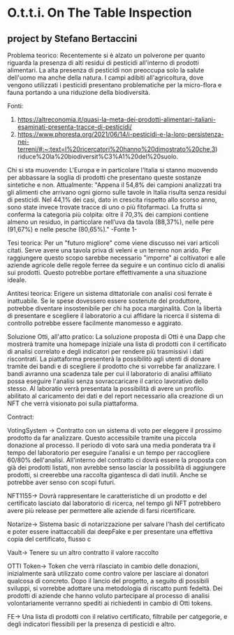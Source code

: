 # O.t.t.i. On The Table Inspection
## project by Stefano Bertaccini

Problema teorico:
Recentemente si è alzato un polverone per quanto riguarda la presenza di alti residui di pesticidi all'interno di prodotti alimentari.
La alta presenza di pesticidi non preoccupa solo la salute dell'uomo ma anche della natura.
I campi adibiti all'agricoltura, dove vengono utilizzati i pesticidi presentano problematiche per la micro-flora e fauna portando a una riduzione della biodiversità.

Fonti:

1. https://altreconomia.it/quasi-la-meta-dei-prodotti-alimentari-italiani-esaminati-presenta-tracce-di-pesticidi/
2. https://www.phoresta.org/2021/06/14/i-pesticidi-e-la-loro-persistenza-nei-terreni/#:~:text=I%20ricercatori%20hanno%20dimostrato%20che,3) riduce%20la%20biodiversit%C3%A1%20del%20suolo.

Chi si sta muovendo:
L'Europa e in particolare l'Italia si stanno muovendo per abbassare la soglia di prodotti che presentano queste sostanze sintetiche e non.
Attualmente:
"Appena il 54,8% dei campioni analizzati tra gli alimenti che arrivano ogni giorno sulle tavole in Italia risulta senza residui di pesticidi. Nel 44,1% dei casi, dato in crescita rispetto allo scorso anno, sono state invece trovate tracce di uno o più fitofarmaci. La frutta si conferma la categoria più colpita: oltre il 70,3% dei campioni contiene almeno un residuo, in particolare nell’uva da tavola (88,37%), nelle pere (91,67%) e nelle pesche (80,65%)." -Fonte 1-

Tesi teorica:
Per un "futuro migliore" come viene discusso nei vari articoli citati. Serve avere una tavola priva di veleni e un terreno non arido. Per raggiungere questo scopo sarebbe necessario "imporre" ai coltivatori e alle aziende agricole delle regole ferree da seguire e un continuo ciclo di analisi sui prodotti. Questo potrebbe portare effettivamente a una situazione ideale.

Antitesi teorica:
Erigere un sistema dittatoriale con analisi così ferrate è inattuabile.
Se le spese dovessero essere sostenute del produttore, potrebbe diventare insostenibile per chi ha poca marginalità.
Con la libertà di presentare e scegliere il laboratorio a cui affidare la ricerca il sistema di controllo potrebbe essere facilmente manomesso e aggirato.

Soluzione Otti, all'atto pratico:
La soluzione proposta di Otti è una Dapp che mostrerà tramite una homepage iniziale una lista di prodotti con il certificato di analisi correlato e degli indicatori per rendere più trasmissivi i dati riscontrati.
La piattaforma presenterà la possibilitò agli utenti di donare tramite dei bandi e di scegliere il prodotto che si vorrebbe far analizzare. I bandi avranno una scadenza tale per cui il laboratorio di analisi affiliato possa eseguire l'analisi senza sovraccaricare il carico lavorativo dello stesso.
Al laboratio verrà presentata la possibilità di avere un profilo. abilitato al caricamento dei dati e del report necessario alla creazione di un NFT che verrà visionato poi sulla piattaforma.

Contract:

VotingSystem ->
Contratto con un sistema di voto per eleggere il prossimo prodotto da far analizzare.
Questo accessibile tramite una piccola donazione al processo.
Il periodo di voto sarà una media ponderata tra il tempo del laboratorio per eseguire l'analisi e un tempo per raccogliere 60/80% dell'analisi.
All'interno del contratto ci dovrà essere la proposta con già dei prodotti listati, non avrebbe senso lasciar la possibilità di aggiungere prodotti, si creerebbe una raccolta gigantesca di dati inutili. Anche se potrebbe aver senso con scopi futuri.

NFT1155->
Dovrà rappresentare le caratteristiche di un prodotto e del certificato lasciato dal laboratorio di ricerca, nel tempo gli NFT potrebbero avere più release per permettere alle aziende di farsi ricertificare.


Notarize->
Sistema basic di notarizzazione per salvare l'hash del certificato e poter essere inattaccabili dai deepFake e per presentare una effettiva copia del certificato, flusso c

Vault->
Tenere su un altro contratto il valore raccolto

OTTI Token->
Token che verrà rilasciato in cambio delle donazioni, inizialmente sarà utilizzato come contro valore per lasciare ai donatori qualcosa di concreto. Dopo il lancio del progetto, a seguito di possibili sviluppi, si vorrebbe adottare una metodologia di riscatto punti fedeltà. Dei prodotti di aziende che hanno voluto partecipare al processo di analisi volontariamente verranno spediti ai richiedenti in cambio di Otti tokens.

FE->
Una lista di prodotti con il relativo certificato, filtrabile per catgegorie, e degli indicatori flessibili per la presenza di pesticidi e altro.
